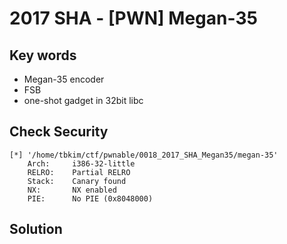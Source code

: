 # 2017 SHA - [PWN] Megan-35

## Key words

- Megan-35 encoder
- FSB
- one-shot gadget in 32bit libc

## Check Security

```
[*] '/home/tbkim/ctf/pwnable/0018_2017_SHA_Megan35/megan-35'
    Arch:     i386-32-little
    RELRO:    Partial RELRO
    Stack:    Canary found
    NX:       NX enabled
    PIE:      No PIE (0x8048000)
```

## Solution

